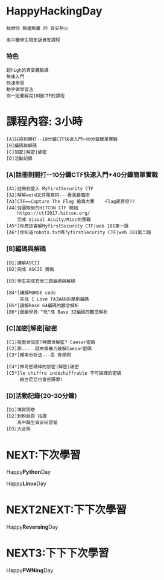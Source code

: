 # HappyHackingDay
```
點燃你 無邊無盡 的 資安熱火

高中職學生限定版資安課程
```

### 特色
```
超high的資安體驗課
無痛入門
快速學習
動手做學習法
你一定要解完10題CTF的課程
```
# 課程內容: 3小時
```
[A]註冊到開打--10分鐘CTF快速入門+40分鐘簡單實戰
[B]編碼與解碼
[C]加密|解密|破密
[D]活動記錄
```

### [A]註冊到開打--10分鐘CTF快速入門+40分鐘簡單實戰

```
[A1]註冊到登入 MyfirstSecurity CTF
[A2]解解word文件隱寫術---看我變魔術
[A3]CTF==Capture The Flag 搶旗大賽    Flag是甚麼??
[A4]從國際級的HITCON CTF 開始  
    https://ctf2017.hitcon.org/
    完成 Visual Acuity/Misc的實戰
[A5*]你應該會解MyfirstSecurity CTF|web 101第一題
[A6*]你知道robots.txt嗎?yfirstSecurity CTF|web 101第二題
```


### [B]編碼與解碼

```
[B1]講解ASCII 
[B2]完成 ASCII 實戰

[B3]學生完成其他三題編碼與解碼

[B4*]講解MORSE code
     完成 I Love TAIWAN的摩斯編碼
[B5*]講解Base 64編碼的觀念解析
[B6*]鼓勵學員 "玩"成 Base 32編碼的觀念解析
```
### [C]加密|解密|破密

```
[C1]拾墨世加密?神魔世解密? Caesar密碼
[C2]那.....就來個暴力破解Caesar密碼
[C3*]頻率分析法---恩 有學問

[C4*]神奇密碼棒的加密|解密|破密
[C5*]le chiffre indéchiffrable 不可破譯的密碼
     維吉尼亞也會密碼學!
```
### [D]活動記錄{20-30分鐘}
```
[D1]填寫問卷
[D2]到粉絲頁 按讚
    高中職生資安研習營
[D3]大合照
```
# NEXT:下次學習

Happy**Python**Day

Happy**Linux**Day

# NEXT2NEXT:下下次學習

Happy**Reversing**Day

# NEXT3:下下下次學習

Happy**PWNing**Day

